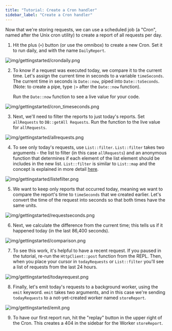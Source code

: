 ```yaml
---
title: "Tutorial: Create a Cron handler"
sidebar_label: "Create a Cron handler"
---
```


Now that we're storing requests, we can use a scheduled job (a "Cron", named
after the Unix cron utility) to create a report of all requests per day.

1. Hit the plus (`+`) button (or use the omnibox) to create a new Cron. Set it
   to run daily, and with the name `DailyReport`.

![img/gettingstarted/crondaily.png](/img/gettingstarted/crondaily.png)

2. To know if a request was executed today, we compare it to the current time.
   Let's assign the current time in seconds to a variable `timeSeconds`. The
   current time in seconds is `Date::now`, piped into `Date::toSeconds`. (Note:
   to create a pipe, type `|>` after the `Date::now` function).

   Run the `Date::now` function to see a live value for your code.

![img/gettingstarted/cron_timeseconds.png](/img/gettingstarted/cron_timeseconds.png)

3. Next, we'll need to filter the reports to just today's reports. Set
   `allRequests` to `DB::getAll Requests`. Run the function to the live value
   for `allRequests`.

![img/gettingstarted/allrequests.png](/img/gettingstarted/allrequests.png)

4. To see only today's requests, use `List::filter`. `List::filter` takes two
   arguments - the list to filter (in this case `allRequests`) and an anonymous
   function that determines if each element of the list element should be
   includes in the new list. `List::filter` is similar to `List::map` and the
   concept is explained in more detail
   [here](https://darklang.com/docs/functional-aspects).

![img/gettingstarted/listefilter.png](/img/gettingstarted/listfilter.png)

5. We want to keep only reports that occurred today, meaning we want to compare
   the report's time to `timeSeconds` that we created earlier. Let's convert the
   time of the request into seconds so that both times have the same units.

![img/gettingstarted/requestseconds.png](/img/gettingstarted/requestseconds.png)

6. Next, we calculate the difference from the current time; this tells us if it
   happened today (in the last 86,400 seconds).

![img/gettingstarted/comparison.png](/img/gettingstarted/comparison.png)

7. To see this work, it's helpful to have a recent request. If you paused in the
   tutorial, re-run the `HttpClient::post` function from the REPL. Then, when
   you place your cursor in `todayRequests` or `List::filter` you'll see a list
   of requests from the last 24 hours.

![img/gettingstarted/todayrequest.png](/img/gettingstarted/todayrequest.png)

8. Finally, let's emit today's requests to a background worker, using the `emit`
   keyword. `emit` takes two arguments, and in this case we're sending
   `todayRequests` to a not-yet-created worker named `storeReport`.

![img/gettingstarted/emit.png](/img/gettingstarted/emit.png)

9. To have our first report run, hit the "replay" button in the upper right of
   the Cron. This creates a 404 in the sidebar for the Worker `storeReport`.
